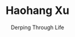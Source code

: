 ---
layout: page
title: Haohang Xu
subtitle: Derping Through Life
meta-title: "Haohang Xu"
meta-description: "a derp"
bigimg: 
---